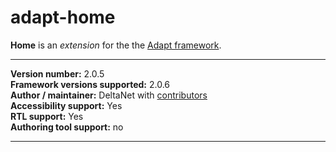 # adapt-home

**Home** is an *extension* for the the [Adapt framework](https://github.com/adaptlearning/adapt_framework).   

----------------------------
**Version number:**  2.0.5   
**Framework versions supported:**  2.0.6    
**Author / maintainer:** DeltaNet with [contributors](https://github.com/deltanet/adapt-home/graphs/contributors)     
**Accessibility support:** Yes  
**RTL support:** Yes     
**Authoring tool support:** no

----------------------------
